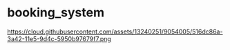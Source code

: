 # booking_system
https://cloud.githubusercontent.com/assets/13240251/9054005/516dc86a-3a42-11e5-9d4c-5950b97679f7.png
